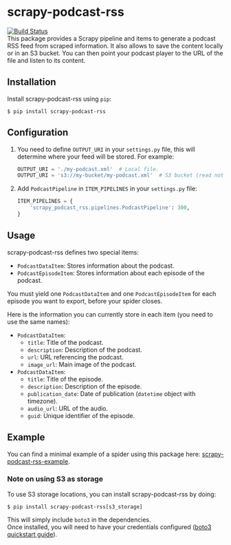 # scrapy-podcast-rss
[![Build Status](https://travis-ci.org/igarizio/scrapy-podcast-rss.svg?branch=master)](https://travis-ci.org/igarizio/scrapy-podcast-rss)  
This package provides a Scrapy pipeline and items to generate a podcast RSS feed 
from scraped information. It also allows to save the content locally or in an S3 
bucket. You can then point your podcast player to the URL of the file and 
listen to its content.

## Installation
Install scrapy-podcast-rss using ``pip``:
```console
$ pip install scrapy-podcast-rss
```

## Configuration
1. You need to define ``OUTPUT_URI`` in your ``settings.py`` file, this will
determine where your feed will be stored. For example:
    ```python
    OUTPUT_URI = './my-podcast.xml'  # Local file.
    OUTPUT_URI = 's3://my-bucket/my-podcast.xml'  # S3 bucket (read note on S3 storage).
    ```
2. Add ``PodcastPipeline`` in ``ITEM_PIPELINES`` in your ``settings.py`` file:
    ```python
    ITEM_PIPELINES = {
        'scrapy_podcast_rss.pipelines.PodcastPipeline': 300,
    }
    ```
   
## Usage
scrapy-podcast-rss defines two special items:
* ``PodcastDataItem``: Stores information about the podcast.
* ``PodcastEpisodeItem``: Stores information about each episode of the podcast.

You must yield one ``PodcastDataItem`` and one ``PodcastEpisodeItem`` for each
episode you want to export, before your spider closes.

Here is the information you can currently store in each item (you need to use
the same names):
* ``PodcastDataItem``:
    * ``title``: Title of the podcast.
    * ``description``: Description of the podcast.
    * ``url``: URL referencing the podcast.
    * ``image_url``: Main image of the podcast.
* ``PodcastDataItem``:
    * ``title``: Title of the episode.
    * ``description``: Description of the episode.
    * ``publication_date``: Date of publication (``datetime`` object with timezone).
    * ``audio_url``: URL of the audio.
    * ``guid``: Unique identifier of the episode.
    
## Example
You can find a minimal example of a spider using this package here: 
[scrapy-podcast-rss-example](https://github.com/igarizio/scrapy-podcast-rss-example).

### Note on using S3 as storage
To use S3 storage locations, you can install scrapy-podcast-rss by doing:
```console
$ pip install scrapy-podcast-rss[s3_storage]
```
This will simply include ``boto3`` in the dependencies.  
Once installed, you will need to have your credentials configured
([boto3 quickstart guide](https://boto3.amazonaws.com/v1/documentation/api/latest/guide/quickstart.html)).
